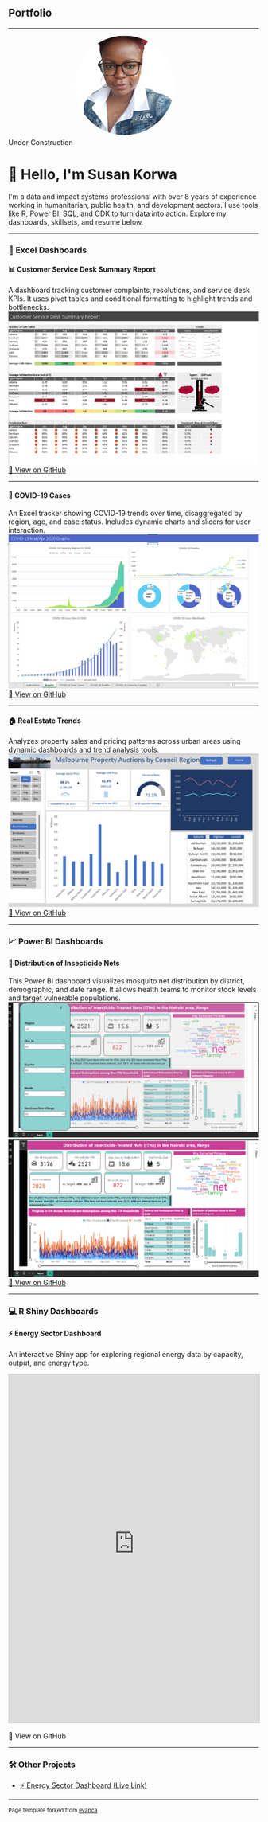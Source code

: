 ## Portfolio
---
Under Construction
<img src="image/passport.png" alt="Susan Korwa" width="200" style="border-radius: 50%; margin-bottom: 20px;">
# 👋 Hello, I'm Susan Korwa

I'm a data and impact systems professional with over 8 years of experience working in humanitarian, public health, and development sectors. I use tools like R, Power BI, SQL, and ODK to turn data into action. Explore my dashboards, skillsets, and resume below.

---

### 🧾 Excel Dashboards

#### 📊 Customer Service Desk Summary Report  
A dashboard tracking customer complaints, resolutions, and service desk KPIs. It uses pivot tables and conditional formatting to highlight trends and bottlenecks.
<img src="image/customer_service.png?raw=true"/>
<a href="https://github.com/korwa/Customer-Service-Desk-Summary-Report">📁 View on GitHub</a> 

---

#### 🦠 COVID-19 Cases  
An Excel tracker showing COVID-19 trends over time, disaggregated by region, age, and case status. Includes dynamic charts and slicers for user interaction.
<img src="image/COVID_19.png?raw=true"/>
<a href="https://github.com/korwa/COVID-19-Cases">📁 View on GitHub</a>  

---

#### 🏠 Real Estate Trends  
Analyzes property sales and pricing patterns across urban areas using dynamic dashboards and trend analysis tools.
<img src="image/Screenshot 2024-03-19 220256.png?raw=true"/>
<a href="https://github.com/korwa/Real-Estate-Trends.xlsm">📁 View on GitHub</a> 

---

### 📈 Power BI Dashboards

#### 🦟 Distribution of Insecticide Nets  
This Power BI dashboard visualizes mosquito net distribution by district, demographic, and date range. It allows health teams to monitor stock levels and target vulnerable populations.
<img src="image/Screenshot nets.png?raw=true"/>
<img src="image/net 2.png?raw=true"/>     
<a href="https://github.com/korwa/Distribution-of-Insecticide-Nets.xlsm">📁 View on GitHub</a> 

---

### 💻 R Shiny Dashboards

#### ⚡ Energy Sector Dashboard  
An interactive Shiny app for exploring regional energy data by capacity, output, and energy type.

<iframe src="https://4kgbdp-bbm02un040zkhg7-korwa.shinyapps.io/energy-sector-Dashboard/"
        width="100%" height="700" frameborder="0" style="border:1px solid #ccc;">
</iframe>

<!--
<img src="image/energy1.png?raw=true"/>
<img src="image/energy2.png?raw=true"/>  
<a href="https://github.com/korwa/energy-sector-Dashboard">📁 View on GitHub</a>
-->
📁 View on GitHub</a>

---


### 🛠️ Other Projects

- [⚡ Energy Sector Dashboard (Live Link)](https://4kgbdp-bbm02un040zkhg7-korwa.shinyapps.io/energy-sector-Dashboard/)
<!-- Add more real projects or remove placeholders below -->
<!-- - [📘 Project 2 Title](http://example.com/) -->
<!-- - [📘 Project 3 Title](http://example.com/) -->
<!-- - [📘 Project 4 Title](http://example.com/) -->

---

<p style="font-size:11px">Page template forked from <a href="https://github.com/evanca/quick-portfolio">evanca</a></p>
